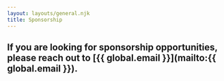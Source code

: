 ```yaml
---
layout: layouts/general.njk
title: Sponsorship
---
```


## If you are looking for sponsorship opportunities, please reach out to [{{ global.email }}](mailto:{{ global.email }}). 
